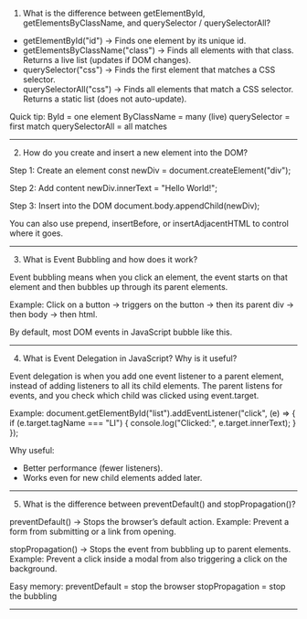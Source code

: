 1. What is the difference between getElementById, getElementsByClassName, and querySelector / querySelectorAll?

* getElementById("id") → Finds one element by its unique id.
* getElementsByClassName("class") → Finds all elements with that class. Returns a live list (updates if DOM changes).
* querySelector("css") → Finds the first element that matches a CSS selector.
* querySelectorAll("css") → Finds all elements that match a CSS selector. Returns a static list (does not auto-update).

Quick tip:
ById = one element
ByClassName = many (live)
querySelector = first match
querySelectorAll = all matches

---

2. How do you create and insert a new element into the DOM?

Step 1: Create an element
const newDiv = document.createElement("div");

Step 2: Add content
newDiv.innerText = "Hello World!";

Step 3: Insert into the DOM
document.body.appendChild(newDiv);

You can also use prepend, insertBefore, or insertAdjacentHTML to control where it goes.

---

3. What is Event Bubbling and how does it work?

Event bubbling means when you click an element, the event starts on that element and then bubbles up through its parent elements.

Example: Click on a button → triggers on the button → then its parent div → then body → then html.

By default, most DOM events in JavaScript bubble like this.

---

4. What is Event Delegation in JavaScript? Why is it useful?

Event delegation is when you add one event listener to a parent element, instead of adding listeners to all its child elements. The parent listens for events, and you check which child was clicked using event.target.

Example:
document.getElementById("list").addEventListener("click", (e) => {
if (e.target.tagName === "LI") {
console.log("Clicked:", e.target.innerText);
}
});

Why useful:

* Better performance (fewer listeners).
* Works even for new child elements added later.

---

5. What is the difference between preventDefault() and stopPropagation()?

preventDefault() → Stops the browser’s default action.
Example: Prevent a form from submitting or a link from opening.

stopPropagation() → Stops the event from bubbling up to parent elements.
Example: Prevent a click inside a modal from also triggering a click on the background.

Easy memory:
preventDefault = stop the browser
stopPropagation = stop the bubbling

---

